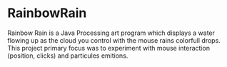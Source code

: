 # RainbowRain 
Rainbow Rain is a Java Processing art program which displays a water flowing up as the cloud you control with the mouse rains colorfull drops.</br>
This project primary focus was to experiment with mouse interaction (position, clicks) and particules emitions.
